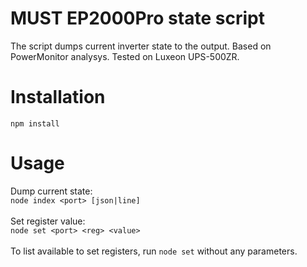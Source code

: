# MUST EP2000Pro state script
The script dumps current inverter state to the output.
Based on PowerMonitor analysys.
Tested on Luxeon UPS-500ZR.
# Installation
```npm install```
# Usage
Dump current state:\
```node index <port> [json|line]```\
\
Set register value:\
```node set <port> <reg> <value>```\
\
To list available to set registers, run ```node set``` without any parameters.
 
